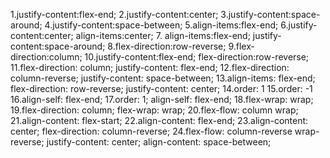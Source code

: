 1.justify-content:flex-end;
2.justify-content:center;
3.justify-content:space-around;
4.justify-content:space-between;
5.align-items:flex-end;
6.justify-content:center;
  align-items:center;
7.  align-items:flex-end;
  justify-content:space-around;
8.flex-direction:row-reverse;
9.flex-direction:column;
10.justify-content:flex-end;
   flex-direction:row-reverse;
11.flex-direction: column;
   justify-content: flex-end;
12.flex-direction: column-reverse;
   justify-content: space-between;
13.align-items: flex-end;
   flex-direction: row-reverse;
   justify-content: center;
14.order: 1
15.order: -1
16.align-self: flex-end;
17.order: 1;
   align-self: flex-end;
18.flex-wrap: wrap;
19.flex-direction: column;
   flex-wrap: wrap;
20.flex-flow: column wrap;
21.align-content: flex-start;
22.align-content: flex-end;
23.align-content: center;
   flex-direction: column-reverse;
24.flex-flow: column-reverse wrap-reverse;
   justify-content: center;
   align-content: space-between;